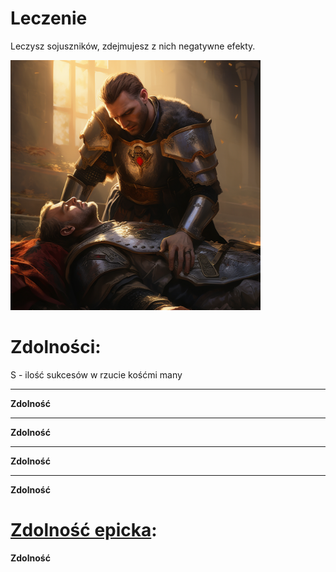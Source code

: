# Leczenie

Leczysz sojuszników, zdejmujesz z nich negatywne efekty.

<img src="imgs/leczenie.png" width="400">

# Zdolności:

S - ilość sukcesów w rzucie kośćmi many

___

**Zdolność**

___

**Zdolność**

___

**Zdolność**

___

**Zdolność**

# [Zdolność epicka](/docs/zdolnosc-epicka.md):

**Zdolność**
